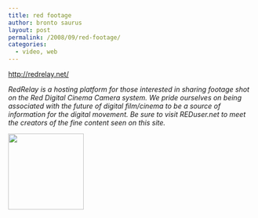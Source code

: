 ```yaml
---
title: red footage
author: bronto saurus
layout: post
permalink: /2008/09/red-footage/
categories:
  - video, web
---
```

<a href="http://redrelay.net/" target="_blank" >http://redrelay.net/</a>

*RedRelay is a hosting platform for those interested in sharing footage shot on the Red Digital Cinema Camera system. We pride ourselves on being associated with the future of digital film/cinema to be a source of information for the digital movement. Be sure to visit REDuser.net to meet the creators of the fine content seen on this site.*

<img src="/images/redlogo.png" width="154" height="155" border="0" alt="" />